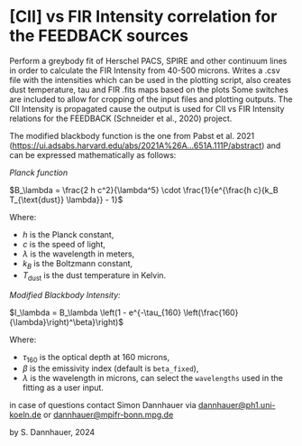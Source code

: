 # [CII] vs FIR Intensity correlation for the FEEDBACK sources #

Perform a greybody fit of Herschel PACS, SPIRE and other continuum lines in order to calculate the FIR Intensity from 40-500 microns. 
Writes a .csv file with the intensities which can be used in the plotting script, also creates dust temperature, tau and FIR .fits maps based on the plots
Some switches are included to allow for cropping of the input files and plotting outputs. The CII Intensity is propagated cause the output is used for CII vs FIR Intensity relations for the FEEDBACK (Schneider et al., 2020) project.

The modified blackbody function is the one from Pabst et al. 2021 (https://ui.adsabs.harvard.edu/abs/2021A%26A...651A.111P/abstract) and can be expressed mathematically as follows:

*Planck function*
  
$B_\lambda = \frac{2 h c^2}{\lambda^5} \cdot \frac{1}{e^{\frac{h c}{k_B T_{\text{dust}} \lambda}} - 1}$

   Where:
   - $h$ is the Planck constant,
   - $c$ is the speed of light,
   - $\lambda$ is the wavelength in meters,
   - $k_B$ is the Boltzmann constant,
   - $T_{\text{dust}}$ is the dust temperature in Kelvin.

*Modified Blackbody Intensity:*
   
$I_\lambda = B_\lambda \left(1 - e^{-\tau_{160} \left(\frac{160}{\lambda}\right)^\beta}\right)$

   Where:
   - $\tau_{160}$ is the optical depth at 160 microns,
   - $\beta$ is the emissivity index (default is `beta_fixed`),
   - $\lambda$ is the wavelength in microns, can select the `wavelengths` used in the fitting as a user input.

in case of questions contact Simon Dannhauer via dannhauer@ph1.uni-koeln.de or dannhauer@mpifr-bonn.mpg.de





by S. Dannhauer, 2024
